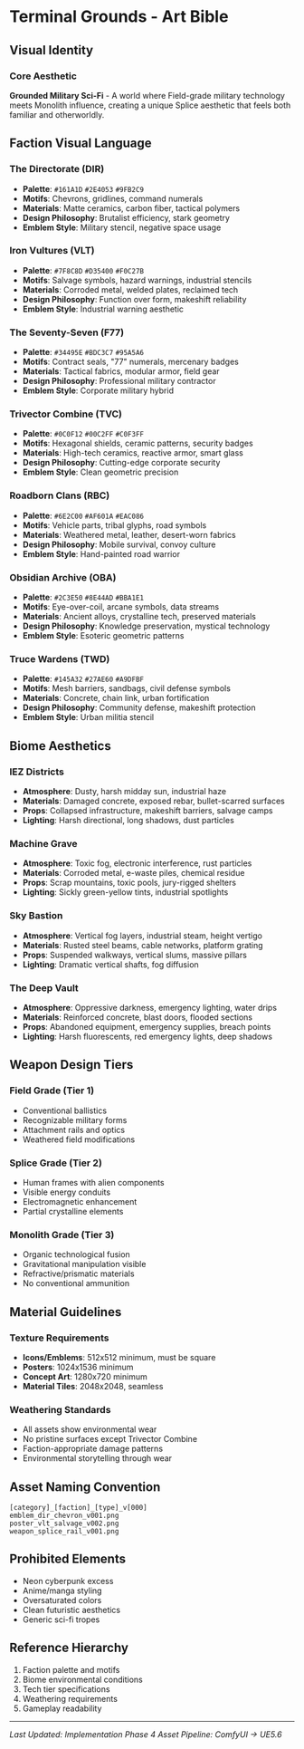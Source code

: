 # Terminal Grounds - Art Bible

## Visual Identity

### Core Aesthetic

**Grounded Military Sci-Fi** - A world where Field-grade military technology meets Monolith influence, creating a unique Splice aesthetic that feels both familiar and otherworldly.

## Faction Visual Language

### The Directorate (DIR)

- **Palette**: `#161A1D` `#2E4053` `#9FB2C9`
- **Motifs**: Chevrons, gridlines, command numerals
- **Materials**: Matte ceramics, carbon fiber, tactical polymers
- **Design Philosophy**: Brutalist efficiency, stark geometry
- **Emblem Style**: Military stencil, negative space usage

### Iron Vultures (VLT)

- **Palette**: `#7F8C8D` `#D35400` `#F0C27B`
- **Motifs**: Salvage symbols, hazard warnings, industrial stencils
- **Materials**: Corroded metal, welded plates, reclaimed tech
- **Design Philosophy**: Function over form, makeshift reliability
- **Emblem Style**: Industrial warning aesthetic

### The Seventy-Seven (F77)

- **Palette**: `#34495E` `#BDC3C7` `#95A5A6`
- **Motifs**: Contract seals, "77" numerals, mercenary badges
- **Materials**: Tactical fabrics, modular armor, field gear
- **Design Philosophy**: Professional military contractor
- **Emblem Style**: Corporate military hybrid

### Trivector Combine (TVC)

- **Palette**: `#0C0F12` `#00C2FF` `#C0F3FF`
- **Motifs**: Hexagonal shields, ceramic patterns, security badges
- **Materials**: High-tech ceramics, reactive armor, smart glass
- **Design Philosophy**: Cutting-edge corporate security
- **Emblem Style**: Clean geometric precision

### Roadborn Clans (RBC)

- **Palette**: `#6E2C00` `#AF601A` `#EAC086`
- **Motifs**: Vehicle parts, tribal glyphs, road symbols
- **Materials**: Weathered metal, leather, desert-worn fabrics
- **Design Philosophy**: Mobile survival, convoy culture
- **Emblem Style**: Hand-painted road warrior

### Obsidian Archive (OBA)

- **Palette**: `#2C3E50` `#8E44AD` `#BBA1E1`
- **Motifs**: Eye-over-coil, arcane symbols, data streams
- **Materials**: Ancient alloys, crystalline tech, preserved materials
- **Design Philosophy**: Knowledge preservation, mystical technology
- **Emblem Style**: Esoteric geometric patterns

### Truce Wardens (TWD)

- **Palette**: `#145A32` `#27AE60` `#A9DFBF`
- **Motifs**: Mesh barriers, sandbags, civil defense symbols
- **Materials**: Concrete, chain link, urban fortification
- **Design Philosophy**: Community defense, makeshift protection
- **Emblem Style**: Urban militia stencil

## Biome Aesthetics

### IEZ Districts

- **Atmosphere**: Dusty, harsh midday sun, industrial haze
- **Materials**: Damaged concrete, exposed rebar, bullet-scarred surfaces
- **Props**: Collapsed infrastructure, makeshift barriers, salvage camps
- **Lighting**: Harsh directional, long shadows, dust particles

### Machine Grave

- **Atmosphere**: Toxic fog, electronic interference, rust particles
- **Materials**: Corroded metal, e-waste piles, chemical residue
- **Props**: Scrap mountains, toxic pools, jury-rigged shelters
- **Lighting**: Sickly green-yellow tints, industrial spotlights

### Sky Bastion

- **Atmosphere**: Vertical fog layers, industrial steam, height vertigo
- **Materials**: Rusted steel beams, cable networks, platform grating
- **Props**: Suspended walkways, vertical slums, massive pillars
- **Lighting**: Dramatic vertical shafts, fog diffusion

### The Deep Vault

- **Atmosphere**: Oppressive darkness, emergency lighting, water drips
- **Materials**: Reinforced concrete, blast doors, flooded sections
- **Props**: Abandoned equipment, emergency supplies, breach points
- **Lighting**: Harsh fluorescents, red emergency lights, deep shadows

## Weapon Design Tiers

### Field Grade (Tier 1)

- Conventional ballistics
- Recognizable military forms
- Attachment rails and optics
- Weathered field modifications

### Splice Grade (Tier 2)

- Human frames with alien components
- Visible energy conduits
- Electromagnetic enhancement
- Partial crystalline elements

### Monolith Grade (Tier 3)

- Organic technological fusion
- Gravitational manipulation visible
- Refractive/prismatic materials
- No conventional ammunition

## Material Guidelines

### Texture Requirements

- **Icons/Emblems**: 512x512 minimum, must be square
- **Posters**: 1024x1536 minimum
- **Concept Art**: 1280x720 minimum
- **Material Tiles**: 2048x2048, seamless

### Weathering Standards

- All assets show environmental wear
- No pristine surfaces except Trivector Combine
- Faction-appropriate damage patterns
- Environmental storytelling through wear

## Asset Naming Convention

```text
[category]_[faction]_[type]_v[000]
emblem_dir_chevron_v001.png
poster_vlt_salvage_v002.png
weapon_splice_rail_v001.png
```

## Prohibited Elements

- Neon cyberpunk excess
- Anime/manga styling
- Oversaturated colors
- Clean futuristic aesthetics
- Generic sci-fi tropes

## Reference Hierarchy

1. Faction palette and motifs
2. Biome environmental conditions
3. Tech tier specifications
4. Weathering requirements
5. Gameplay readability

---

*Last Updated: Implementation Phase 4*
*Asset Pipeline: ComfyUI → UE5.6*
